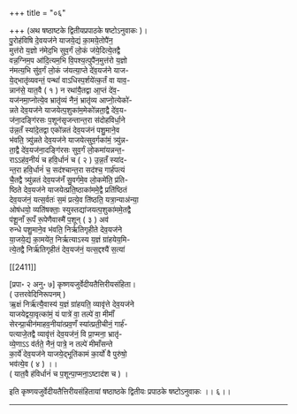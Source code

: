 +++
title = "०६"

+++
(अथ षष्ठाष्टके द्वितीयप्रपाठके षष्टोऽनुवाकः )।  
पु॒रोह॑विषि दे॒वयज॑ने याजये॒द्यं का॒मये॒तोपै॑न॒  
मुत्त॑रो य॒ज्ञो न॑मेद॒भि सुव॒र्गं लो॒कं ज॑ये॒दित्ये॒तद्वै  
वन्न॒ग्निम॒प आ॑दि॒त्यम॒भि वि॒पश्य॒त्पुपै॑न॒मुत्त॑रो य॒ज्ञो  
न॑मत्य॒भि सु॑व॒र्गं लो॒कं ज॑यत्या॒प्ते दे॑व॒यज॑ने याज-  
ये॒द्भातृ॑व्यवन्तं॒ पन्थां॑ वाऽधिस्प॒र्शये॑त्क॒र्तं वा याव॒-  
न्नान॑से॒ यात॒वै ( १ ) न रथा॑यै॒तद्वा आ॒प्तं दे॑व॒-  
यज॑नमा॒प्नोत्ये॒व भ्रातृ॑व्यं नैनं॒ भ्रातृ॑व्य आप्नो॒त्येको॑-  
न्नते देव॒यज॑ने याजयेत्प॒शुका॑म॒मेको॑न्नता॒द्वै दे॑व॒य-  
ज॑ना॒दङ्गि॑रसः प॒शून॑सृजन्तान्त॒रा स॑दोहविर्धा॒ने  
उ॑न्न॒तँ स्या॑दे॒तद्वा एको॑न्नतं देव॒यज॑नं पशु॒माने॒व  
भ॑वति॒ त्र्यु॑न्नते देव॒यज॑ने याजयेत्सुव॒र्गका॑मं॒ त्र्यु॑न्न-  
ता॒द्वै दे॑व॒यज॑ना॒दङ्गि॑रसः सुव॒र्गं लो॒कमा॑यन्नन्त॒-  
राऽऽह॑व॒नीयं॑ च हवि॒र्धानं॑ च ( २ ) उ॒न्न॒तँ स्या॑द-  
न्त॒रा हवि॒र्धानं॑ च॒ सद॑श्चान्त॒रा सद॑श्च॒ गार्ह॑पत्यं  
चै॒तद्वै त्र्यु॑न्नतं देव॒यज॑नँ सु॒वर्गमे॒व लो॒कमे॑ति॒ प्र॑ति-  
ष्ठिते देव॒यज॑ने याजयेत्प्रति॒ष्ठाका॑ममे॒द्वै प्रति॑ष्ठितं  
देव॒यज॑नं॒ यत्स॒र्वतः॑ स॒मं प्रत्ये॒व ति॑ष्ठति॒ यत्रा॒न्याअ॑न्या॒  
ओष॑धयो॒ व्यति॑षक्ताः॒ स्युस्तद्या॑जयत्प॒शुका॑ममे॒तद्वै  
प॑शू॒नाँ रू॒पँ रू॒पेणैवास्मै॑ प॒शून् ( ३ ) अव॑  
रुन्धे पशु॒माने॒व भ॑वति॒ निर्ऋतिगृहीते देव॒यज॑ने  
या॒जये॒द्यं का॒मये॑त॒ निर्ऋत्याऽस्य य॒ज्ञं ग्रा॑हयेय॒मि-  
त्ये॒तद्वै निर्ऋ॑तिगृहीतं देव॒यज॑नं॒ यत्स॒द्दश्यै॑ स॒त्या॑

[[2411]]

[प्रपा॰ २ अनु॰ ७] कृष्णयजुर्वेदीयतैत्तिरीयसंहिता।  
( उत्तरवेदिनिरूपनम् )  
ऋ॒क्षं निर्ऋ॑त्यै॒वास्य॑ य॒ज्ञं ग्रा॑हयति॒ व्यावृ॑त्ते देव॒यज॑ने  
याजयेद्वया॒वृत्का॑मं॒ यं पात्रे॑ वा॒ तल्पे॑ वा॒ मीमाँ॑  
सेरन्प्रा॒चीन॑माहव॒नीया॑त्प्रव॒णँ स्या॑त्प्रती॒चीनं॒ गार्ह॑-  
पत्याजे॒तद्वै व्यावृ॑त्तं देव॒यज॑नं॒ वि प्रा॒प्मना॒ भ्रातृ॑-  
व्ये॒णाऽऽ व॑र्तते॒ नैनं॒ पात्रे॒ न तल्पे॑ मीमाँसन्ते  
का॒र्ये॑ देव॒यज॑ने याजये॒द्भूति॑कामं का॒र्यो॑ वै पुरु॑षो॒  
भव॑त्ये॒व ( ४ ) ।।  
( यात॒वै ह॑विर्धानं॑ च प॒शून्पा॒प्मना॒ऽष्टाद॑श च ) ।

इति कृष्णयजुर्वेदीयतैत्तिरीयसंहितायां षष्ठाष्ठके द्वितीयः प्रपाठके षष्टोऽनुवाकः ।। ६।।  
___________
